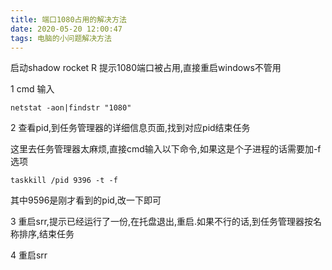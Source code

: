 ```yaml
---
title: 端口1080占用的解决方法
date: 2020-05-20 12:00:47
tags: 电脑的小问题解决方法
---
```


启动shadow rocket R 提示1080端口被占用,直接重启windows不管用

1 cmd 输入

    netstat -aon|findstr "1080"

2 查看pid,到任务管理器的详细信息页面,找到对应pid结束任务

这里去任务管理器太麻烦,直接cmd输入以下命令,如果这是个子进程的话需要加-f选项

```
taskkill /pid 9396 -t -f
```

其中9596是刚才看到的pid,改一下即可

3 重启srr,提示已经运行了一份,在托盘退出,重启.如果不行的话,到任务管理器按名称排序,结束任务

4 重启srr 